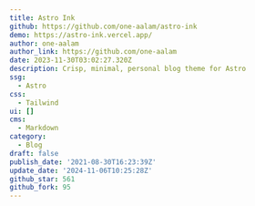 ```yaml
---
title: Astro Ink
github: https://github.com/one-aalam/astro-ink
demo: https://astro-ink.vercel.app/
author: one-aalam
author_link: https://github.com/one-aalam
date: 2023-11-30T03:02:27.320Z
description: Crisp, minimal, personal blog theme for Astro
ssg:
  - Astro
css:
  - Tailwind
ui: []
cms:
  - Markdown
category:
  - Blog
draft: false
publish_date: '2021-08-30T16:23:39Z'
update_date: '2024-11-06T10:25:28Z'
github_star: 561
github_fork: 95
---
```

